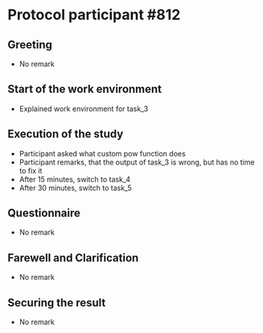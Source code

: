 # Protocol participant \#812

## Greeting
- No remark

## Start of the work environment
- Explained work environment for task_3

## Execution of the study
- Participant asked what custom pow function does
- Participant remarks, that the output of task_3 is wrong, but has no time to fix it
- After 15 minutes, switch to task_4
- After 30 minutes, switch to task_5

## Questionnaire
- No remark

## Farewell and Clarification
- No remark

## Securing the result
- No remark
